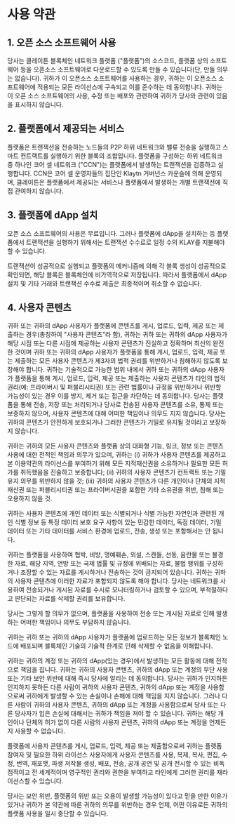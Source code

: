 # 사용 약관

## 1. 오픈 소스 소프트웨어 사용 <a id="1-your-use-of-open-source-software"></a>

당사는 클레이튼 블록체인 네트워크 플랫폼 ("플랫폼")의 소스코드, 플랫폼 상의 소프트웨어 등을 오픈소스 소프트웨어로 다운로드할 수 있도록 만들 수 있습니다(단, 만들 의무는 없습니다). 귀하가 이 오픈소스 소프트웨어를 사용하는 경우, 귀하는 이 오픈소스 소프트웨어에 적용되는 모든 라이선스에 구속되고 이를 준수하는 데 동의합니다. 귀하는 이 오픈 소스 소프트웨어의 사용, 수정 또는 배포와 관련하여 귀하가 당사와 관련이 있음을 표시하지 않습니다.

## 2. 플랫폼에서 제공되는 서비스 <a id="2-services-provided-on-the-platform"></a>

플랫폼은 트랜잭션을 전송하는 노드들의 P2P 하위 네트워크와 밸류 전송을 실행하고 스마트 컨트랙트를 실행하기 위한 블록의 조합입니다. 플랫폼을 구성하는 하위 네트워크 중 하나인 코어 셀 네트워크 ("CCN")는 플랫폼에서 발생하는 트랜잭션을 검증하고 실행합니다. CCN은 코어 셀 운영자들의 집단인 Klaytn 거버넌스 카운슬에 의해 운영되며, 클레이튼은 플랫폼에서 제공되는 서비스나 플랫폼에서 발생하는 개별 트랜잭션에 직접 관여하지 않습니다.

## 3. 플랫폼에 dApp 설치 <a id="3-your-installation-of-dapp-on-the-platform"></a>

오픈 소스 소프트웨어의 사용은 무료입니다. 그러나 플랫폼에 dApp을 설치하는 등 플랫폼에서 트랜잭션을 실행하기 위해서는 트랜잭션 수수료로 일정 수의 KLAY를 지불해야 할 수 있습니다.

트랜잭션이 성공적으로 실행되고 플랫폼의 메커니즘에 의해 각 블록 생성이 성공적으로 확인되면, 해당 블록은 블록체인에 비가역적으로 저장됩니다. 따라서 플랫폼에서 dApp 설치 및 기타 거래와 트랜잭션 수수료 제출은 최종적이며 취소할 수 없습니다.

## 4. 사용자 콘텐츠 <a id="4-user-content"></a>

귀하 또는 귀하의 dApp 사용자가 플랫폼에 콘텐츠를 게시, 업로드, 입력, 제공 또는 제출하는 경우(총칭하여 "사용자 콘텐츠"라 함), 귀하는 귀하 또는 귀하의 dApp 사용자가 해당 시점 또는 다른 시점에 제공하는 사용자 콘텐츠가 진실하고 정확하며 최신의 완전한 것이며 귀하 또는 귀하의 dApp 사용자가 플랫폼을 통해 게시, 업로드, 입력, 제공 또는 제출하는 모든 사용자 콘텐츠가 제3자의 법적 권리를 위반하거나 침해하지 않도록 보장해야 합니다. 귀하는 기술적으로 가능한 범위 내에서 귀하 또는 귀하의 dApp 사용자가 플랫폼을 통해 게시, 업로드, 입력, 제공 또는 제출하는 사용자 콘텐츠가 타인의 법적 권리(예: 프라이버시 및 퍼블리시티권) 또는 관련 법률이나 규정을 위반하거나 위반할 가능성이 있는 경우 이를 방지, 제거 또는 접근을 차단하는 데 동의합니다. 당사는 플랫폼을 통해 전송, 저장 또는 처리되거나 당사로 전송된 사용자 콘텐츠를 소유, 통제 또는 보증하지 않으며, 사용자 콘텐츠에 대해 어떠한 책임이나 의무도 지지 않습니다. 당사는 귀하의 콘텐츠가 안전하게 보호되거나 그러한 콘텐츠가 기밀로 유지될 것이라고 보장하지 않습니다.

귀하는 귀하의 모든 사용자 콘텐츠와 플랫폼 상의 대화형 기능, 링크, 정보 또는 콘텐츠 사용에 대한 전적인 책임과 의무가 있으며, 귀하는 (i) 귀하가 사용자 콘텐츠를 제공하고 본 이용약관의 라이선스를 부여하기 위해 모든 지적재산권을 소유하거나 필요한 모든 허가를 취득했음을 진술하고 보증합니다; (ii) 귀하의 사용자 콘텐츠가 컨트랙트 또는 기밀유지 의무를 위반하지 않을 것; (iii) 귀하의 사용자 콘텐츠가 다른 개인이나 단체의 지적재산권 또는 퍼블리시티권 또는 프라이버시권을 포함한 기타 소유권을 위반, 침해 또는 오용하지 않을 것.

귀하는 사용자 콘텐츠에 개인 데이터 또는 식별되거나 식별 가능한 자연인과 관련된 개인 식별 정보 등 특정 데이터 보호 요구 사항이 있는 민감한 데이터, 독점 데이터, 기밀 데이터 또는 기타 데이터를 서비스 환경에 업로드, 전송, 생성 또는 포함해서는 안 됩니다.

귀하는 플랫폼을 사용하여 협박, 비방, 명예훼손, 외설, 스캔들, 선동, 음란물 또는 불경한 자료, 해당 지역, 연방 또는 국제 법률 및 규정에 위배되는 자료, 불법 행위를 구성하거나 조장할 수 있는 자료를 게시하거나 전송하는 것이 금지되어 있습니다. 귀하는 귀하의 사용자 콘텐츠에 이러한 자료가 포함되지 않도록 해야 합니다. 당사는 네트워크를 사용하여 전송되거나 게시된 자료를 수시로 모니터링하거나 검토할 수 있으며, 부적절하다고 판단되는 자료를 삭제할 권리를 보유합니다.

당사는 그렇게 할 의무가 없으며, 플랫폼을 사용하여 전송 또는 게시된 자료로 인해 발생하는 어떠한 책임이나 의무도 부담하지 않습니다.

귀하는 귀하 또는 귀하의 dApp 사용자가 플랫폼에 업로드하는 모든 정보가 블록체인 노드에 배포되며 블록체인 기술의 기술적 한계로 인해 삭제할 수 없음을 이해합니다.

귀하는 귀하의 계정 또는 귀하의 dApp(있는 경우)에서 발생하는 모든 활동에 대해 전적으로 책임을 집니다. 귀하는 귀하의 사용자 콘텐츠, 귀하의 dApp 또는 계정의 무단 사용 또는 기타 보안 위반에 대해 즉시 당사에 알리는 데 동의합니다. 당사는 귀하가 인지하든 인지하지 못하든 다른 사람이 귀하의 사용자 콘텐츠, 귀하의 dApp 또는 계정을 사용함으로써 귀하에게 발생할 수 있는 손실이나 손해에 대해 책임을 지지 않습니다. 그러나 다른 사람이 귀하의 사용자 콘텐츠, 귀하의 dApp 또는 계정을 사용함으로써 당사 또는 다른 당사자가 입은 손실에 대해서는 귀하가 책임을 져야 할 수 있습니다. 귀하는 해당 개인이나 단체의 허가 없이 다른 사람의 사용자 콘텐츠, 귀하의 dApp 또는 계정을 언제든지 사용할 수 없습니다.

플랫폼에 사용자 콘텐츠를 게시, 업로드, 입력, 제공 또는 제출함으로써 귀하는 플랫폼 참여자 및 필요한 하위 라이선스 사용자에게 사용자 콘텐츠를 사용, 복제, 복사, 편집, 수정, 번역, 재포맷, 파생 저작물 생성, 배포, 전송, 공개 공연 및 공개 전시할 수 있는 비독점적이고 전 세계적이며 영구적인 권리와 권한을 부여하고 타인에게 그러한 권리를 재라이선스할 수 있습니다.

당사는 보안 위반, 플랫폼의 위반 또는 오용이 발생할 가능성이 있다고 믿을 만한 이유가 있거나 귀하가 본 약관에 따른 귀하의 의무를 위반하는 경우 언제, 어떤 이유로든 귀하의 플랫폼 사용을 일시 중단할 수 있습니다.
